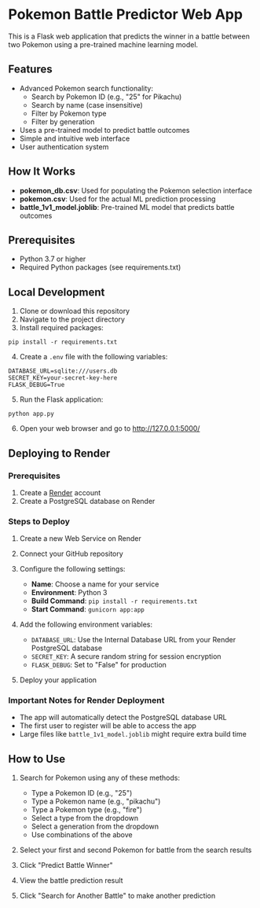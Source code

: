 # Pokemon Battle Predictor Web App

This is a Flask web application that predicts the winner in a battle between two Pokemon using a pre-trained machine learning model.

## Features

- Advanced Pokemon search functionality:
  - Search by Pokemon ID (e.g., "25" for Pikachu)
  - Search by name (case insensitive)
  - Filter by Pokemon type
  - Filter by generation
- Uses a pre-trained model to predict battle outcomes
- Simple and intuitive web interface
- User authentication system

## How It Works

- **pokemon_db.csv**: Used for populating the Pokemon selection interface
- **pokemon.csv**: Used for the actual ML prediction processing
- **battle_1v1_model.joblib**: Pre-trained ML model that predicts battle outcomes

## Prerequisites

- Python 3.7 or higher
- Required Python packages (see requirements.txt)

## Local Development

1. Clone or download this repository
2. Navigate to the project directory
3. Install required packages:

```
pip install -r requirements.txt
```

4. Create a `.env` file with the following variables:
```
DATABASE_URL=sqlite:///users.db
SECRET_KEY=your-secret-key-here
FLASK_DEBUG=True
```

5. Run the Flask application:

```
python app.py
```

6. Open your web browser and go to http://127.0.0.1:5000/

## Deploying to Render

### Prerequisites
1. Create a [Render](https://render.com) account
2. Create a PostgreSQL database on Render

### Steps to Deploy

1. Create a new Web Service on Render
2. Connect your GitHub repository
3. Configure the following settings:
   - **Name**: Choose a name for your service
   - **Environment**: Python 3
   - **Build Command**: `pip install -r requirements.txt`
   - **Start Command**: `gunicorn app:app`

4. Add the following environment variables:
   - `DATABASE_URL`: Use the Internal Database URL from your Render PostgreSQL database
   - `SECRET_KEY`: A secure random string for session encryption
   - `FLASK_DEBUG`: Set to "False" for production

5. Deploy your application

### Important Notes for Render Deployment
- The app will automatically detect the PostgreSQL database URL
- The first user to register will be able to access the app
- Large files like `battle_1v1_model.joblib` might require extra build time

## How to Use

1. Search for Pokemon using any of these methods:
   - Type a Pokemon ID (e.g., "25")
   - Type a Pokemon name (e.g., "pikachu")
   - Type a Pokemon type (e.g., "fire")
   - Select a type from the dropdown
   - Select a generation from the dropdown
   - Use combinations of the above
   
2. Select your first and second Pokemon for battle from the search results

3. Click "Predict Battle Winner"

4. View the battle prediction result

5. Click "Search for Another Battle" to make another prediction 